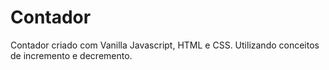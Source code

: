 # Contador
Contador criado com Vanilla Javascript, HTML e CSS. Utilizando conceitos de incremento e decremento.
